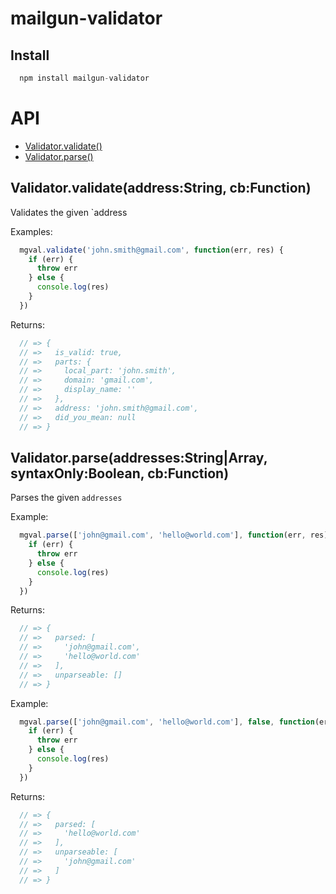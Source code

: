 # mailgun-validator

## Install

```js
  npm install mailgun-validator
```

# API

  - [Validator.validate()](#toc_1)
  - [Validator.parse()](#toc_2)

## Validator.validate(address:String, cb:Function)

  Validates the given `address 
  
  Examples:
  
```js
  mgval.validate('john.smith@gmail.com', function(err, res) {
    if (err) {
      throw err
    } else {
      console.log(res)
    }
  })
```

  
  Returns:
  
```js
  // => { 
  // =>   is_valid: true, 
  // =>   parts: { 
  // =>     local_part: 'john.smith', 
  // =>     domain: 'gmail.com',
  // =>     display_name: ''
  // =>   },
  // =>   address: 'john.smith@gmail.com',
  // =>   did_you_mean: null
  // => }
```

## Validator.parse(addresses:String|Array, syntaxOnly:Boolean, cb:Function)

  Parses the given `addresses`
  
  Example:
  
```js
  mgval.parse(['john@gmail.com', 'hello@world.com'], function(err, res) {
    if (err) {
      throw err
    } else {
      console.log(res)
    }
  })
```

  
  Returns:
  
```js
  // => {
  // =>   parsed: [
  // =>     'john@gmail.com',
  // =>     'hello@world.com'
  // =>   ],
  // =>   unparseable: []
  // => }
```

  
  Example:
  
```js
  mgval.parse(['john@gmail.com', 'hello@world.com'], false, function(err, res) {
    if (err) {
      throw err
    } else {
      console.log(res)
    }
  })
```

  
  Returns:
  
```js
  // => {
  // =>   parsed: [
  // =>     'hello@world.com'
  // =>   ],
  // =>   unparseable: [
  // =>     'john@gmail.com'
  // =>   ]
  // => }
```

